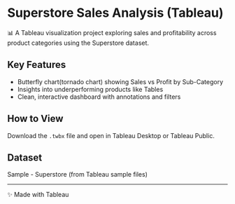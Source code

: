 # Superstore Sales Analysis (Tableau)

📊 A Tableau visualization project exploring sales and profitability across product categories using the Superstore dataset.

## Key Features
- Butterfly chart(tornado chart) showing Sales vs Profit by Sub-Category
- Insights into underperforming products like Tables
- Clean, interactive dashboard with annotations and filters

## How to View
Download the `.twbx` file and open in Tableau Desktop or Tableau Public.

## Dataset
Sample - Superstore (from Tableau sample files)

---

✨ Made with Tableau  
